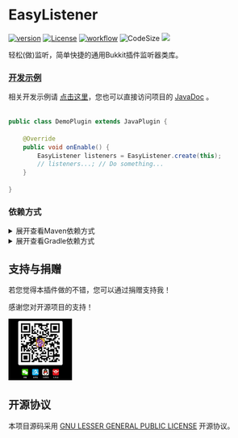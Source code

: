 # EasyListener

[![version](https://img.shields.io/github/v/release/CarmJos/EasyListener)](https://github.com/CarmJos/EasyListener/releases)
[![License](https://img.shields.io/github/license/CarmJos/EasyListener)](https://opensource.org/licenses/MIT)
[![workflow](https://github.com/CarmJos/EasyListener/actions/workflows/maven.yml/badge.svg?branch=master)](https://github.com/CarmJos/EasyListener/actions/workflows/maven.yml)
![CodeSize](https://img.shields.io/github/languages/code-size/CarmJos/EasyListener)
![](https://visitor-badge.glitch.me/badge?page_id=EasyListener.readme)

轻松(做)监听，简单快捷的通用Bukkit插件监听器类库。

### [开发示例](src/test/java/DemoPlugin.java)

相关开发示例请 [点击这里](src/test/java/DemoPlugin.java)，您也可以直接访问项目的 [JavaDoc](https://carmjos.github.io/EasyListener) 。

```java

public class DemoPlugin extends JavaPlugin {

    @Override
    public void onEnable() {
        EasyListener listeners = EasyListener.create(this);
        // listeners...; // Do something...
    }

}
```

### 依赖方式

<details>
<summary>展开查看Maven依赖方式</summary>

```xml

<project>
    <repositories>

        <repository>
            <!--采用Maven中心库，安全稳定，但版本更新需要等待同步-->
            <id>maven</id>
            <name>Maven Central</name>
            <url>https://repo1.maven.org/maven2</url>
        </repository>

        <repository>
            <!--采用github依赖库，实时更新，但需要配置 (推荐) -->
            <id>EasyListener</id>
            <name>GitHub Packages</name>
            <url>https://maven.pkg.github.com/CarmJos/EasyListener</url>
        </repository>

        <repository>
            <!--采用我的私人依赖库，简单方便，但可能因为变故而无法使用-->
            <id>carm-repo</id>
            <name>Carm's Repo</name>
            <url>https://repo.carm.cc/repository/maven-public/</url>
        </repository>

    </repositories>

    <dependencies>

        <dependency>
            <groupId>cc.carm.lib</groupId>
            <artifactId>easylistener</artifactId>
            <version>[LATEST RELEASE]</version>
            <scope>compile</scope>
        </dependency>

    </dependencies>

</project>
```

</details>

<details>
<summary>展开查看Gradle依赖方式</summary>

```groovy
repositories {

    // 采用Maven中心库，安全稳定，但版本更新需要等待同步
    mavenCentral()

    // 采用github依赖库，实时更新，但需要配置 (推荐)
    maven { url 'https://maven.pkg.github.com/CarmJos/EasyListener' }

    // 采用我的私人依赖库，简单方便，但可能因为变故而无法使用
    maven { url 'https://repo.carm.cc/repository/maven-public/' }
}

dependencies {
    api "cc.carm.lib:easylistener:[LATEST RELEASE]"
}
```

</details>

## 支持与捐赠

若您觉得本插件做的不错，您可以通过捐赠支持我！

感谢您对开源项目的支持！

<img height=25% width=25% src="https://raw.githubusercontent.com/CarmJos/CarmJos/main/img/donate-code.jpg"  alt=""/>

## 开源协议

本项目源码采用 [GNU LESSER GENERAL PUBLIC LICENSE](https://www.gnu.org/licenses/lgpl-3.0.html) 开源协议。
